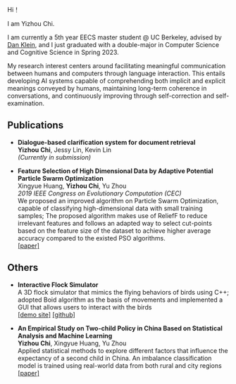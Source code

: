 Hi！

I am Yizhou Chi. 

I am currently a 5th year EECS master student @ UC Berkeley, advised by [Dan Klein](http://people.eecs.berkeley.edu/~klein/), and I just graduated with a double-major in Computer Science and Cognitive Science in Spring 2023.

My research interest centers around facilitating meaningful communication between humans and computers through language interaction. This entails developing AI systems capable of comprehending both implicit and explicit meanings conveyed by humans, maintaining long-term coherence in conversations, and continuously improving through self-correction and self-examination.


## Publications

- **Dialogue-based clarification system for document retrieval** \
**Yizhou Chi**, Jessy Lin, Kevin Lin \
*(Currently in submission)*



- **Feature Selection of High Dimensional Data by Adaptive Potential Particle Swarm Optimization** \
Xingyue Huang, **Yizhou Chi**, Yu Zhou \
*2019 IEEE Congress on Evolutionary Computation (CEC)* \
We proposed an improved algorithm on Particle Swarm Optimization, capable of classifying high-dimensional data with small training samples; The proposed algorithm makes use of ReliefF to reduce irrelevant features and follows an adapted way to select cut-points based on the feature size of the dataset to achieve higher average accuracy compared to the existed PSO algorithms. \
[[paper]](https://ieeexplore.ieee.org/abstract/document/8790366)


## Others

- **Interactive Flock Simulator** \
A 3D flock simulator that mimics the flying behaviors of birds using C++; adopted Boid algorithm as the basis of movements and implemented a GUI that allows users to interact with the birds \
[[demo site]](https://tianqiyang.github.io/Interactive-Flocking-Simulation-CS-184-Final-Project/final_implementation.html) [[github]](https://github.com/tianqiyang/Interactive-Flocking-Simulation-CS-184-Final-Project)

- **An Empirical Study on Two-child Policy in China Based on Statistical Analysis and Machine Learning** \
**Yizhou Chi**, Xingyue Huang, Yu Zhou \
Applied statistical methods to explore different factors that influence the expectancy of a second child in China. An imbalance classification model is trained using real-world data from both rural and city regions \
[[paper]](https://www.atlantis-press.com/proceedings/ssphe-18/55911795)

